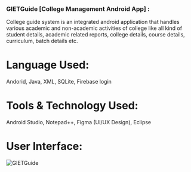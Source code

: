 ### GIETGuide [College Management Android App] :

College guide system is an integrated android application that handles various academic and non-academic activities of college like all kind of student details, academic related reports, college details, course details, curriculum, batch details etc.

# Language Used:

Andorid, Java, XML, SQLite, Firebase login

# Tools & Technology Used:

Android Studio, Notepad++, Figma (UI/UX Design), Eclipse

# User Interface:

![GIETGuide](https://user-images.githubusercontent.com/36065206/94986443-7ca1e380-057c-11eb-8cd6-f13d411129ba.jpg)
